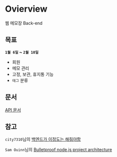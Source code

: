 # Ovierview

웹 메모장 Back-end

## 목표

**`1월 6일` ~ `2월 10일`**

- 회원
- 메모 관리
- 고정, 보관, 휴지통 기능
- `태그` 분류

## 문서

[API 문서](https://app.gitbook.com/@junha-ahn-dev/s/memo-back/)


## 참고

`city7310`님의 [백엔드가 이정도는 해줘야함](https://velog.io/@city7310/%EB%B0%B1%EC%97%94%EB%93%9C%EA%B0%80-%EC%9D%B4%EC%A0%95%EB%8F%84%EB%8A%94-%ED%95%B4%EC%A4%98%EC%95%BC-%ED%95%A8-1.-%EC%BB%A8%ED%85%90%EC%B8%A0%EC%9D%98-%EB%8F%99%EA%B8%B0%EC%99%80-%EA%B0%9C%EC%9A%94)

`Sam Ouinn`님의 [Bulletproof node.js project architecture](https://dev.to/santypk4/bulletproof-node-js-project-architecture-4epf)
